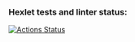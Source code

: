 ### Hexlet tests and linter status:
[![Actions Status](https://github.com/sanchopanda/frontend-project-lvl1/workflows/hexlet-check/badge.svg)](https://github.com/sanchopanda/frontend-project-lvl1/actions)